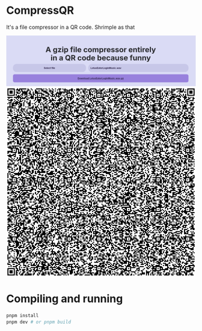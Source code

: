 # CompressQR

It's a file compressor in a QR code. Shrimple as that

![Screenshot of CompressQR](./screenshot.png)
![QR Code of CompressQR](./qrcode.png)

# Compiling and running

```sh
pnpm install
pnpm dev # or pnpm build
```
